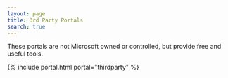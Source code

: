 ```yaml
---
layout: page
title: 3rd Party Portals
search: true
---
```


These portals are not Microsoft owned or controlled, but provide free and useful tools.

{% include portal.html portal="thirdparty" %}
